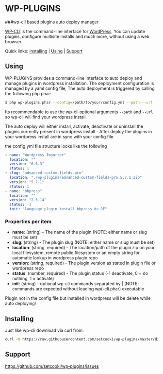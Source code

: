 WP-PLUGINS
======

###wp-cli based plugins auto deploy manager

[WP-CLI](https://wp-cli.org/) is the command-line interface for [WordPress](https://wordpress.org/). You can update plugins, configure multisite installs and much more, without using a web browser.

Quick links: [Installing](#installing) &#124; [Using](#using) &#124; [Support](#support)

## Using

WP-PLUGINS provides a command-line interface to auto deploy and manage plugins in wordpress installation. The deployment configuration is managed by a yaml config file,
The auto deployment is triggered by calling the following php phar:

```bash
$ php wp-plugins.phar --config=/path/to/your/config.yml --path --url
```

Its recommendable to use the wp-cli optional arguments `--path` and `--url` so wp-cli will find your wordpress install.

The auto deploy will either install, activate, deactivate or uninstall the plugins currently present in wordpress install - After deploy the plugins in your wordpress install
are in sync with your config file.

the config yml file structure looks like the following

```yml
- name: "Wordpress Importer"
  location: ""
  version: "0.6.3"
  status: 1
- slug: "advanced-custom-fields-pro"
  location: "./wp-plugins/advanced-custom-fields-pro.5.7.1.zip"
  version: "5.7.1"
  status: 1
- name: "bbpress"
  location: ""
  version: "2.5.14"
  status: -1
  init: "language plugin install bbpress de_DE"
```

### Properties per item

- __name__: (string) - The name of the plugin (NOTE: either name or slug must be set)
- __slug__: (string) - The plugin slug (NOTE: either name or slug must be set)
- __location__:  (string, required) - The location/path of the plugin zip on your local filesystem, remote public filesystem or an empty string for automatic lookup in wordpress plugin repo
- __version__: (string, required) - The plugin version as stated in plugin file or wordpress repo
- __status__: (number, required) - The plugin status (-1 deactivate, 0 = do nothing, 1 = activate)
- __init__: (string) - optional wp-cli commands separated by | (NOTE: commands are expected without leading wp(-cli.phar) executable

Plugin not in the config file but installed in wordpress will be delete while auto deploying!


## Installing

Just like wp-cli download via curl from:


```bash
curl -O https://raw.githubusercontent.com/setcooki/wp-plugins/master/dist/wp-plugins.phar
```

## Support

https://github.com/setcooki/wp-plugins/issues